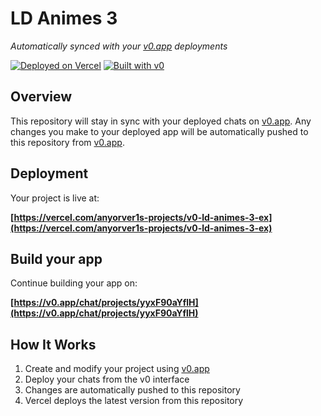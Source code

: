 # LD Animes 3

*Automatically synced with your [v0.app](https://v0.app) deployments*

[![Deployed on Vercel](https://img.shields.io/badge/Deployed%20on-Vercel-black?style=for-the-badge&logo=vercel)](https://vercel.com/anyorver1s-projects/v0-ld-animes-3-ex)
[![Built with v0](https://img.shields.io/badge/Built%20with-v0.app-black?style=for-the-badge)](https://v0.app/chat/projects/yyxF90aYflH)

## Overview

This repository will stay in sync with your deployed chats on [v0.app](https://v0.app).
Any changes you make to your deployed app will be automatically pushed to this repository from [v0.app](https://v0.app).

## Deployment

Your project is live at:

**[https://vercel.com/anyorver1s-projects/v0-ld-animes-3-ex](https://vercel.com/anyorver1s-projects/v0-ld-animes-3-ex)**

## Build your app

Continue building your app on:

**[https://v0.app/chat/projects/yyxF90aYflH](https://v0.app/chat/projects/yyxF90aYflH)**

## How It Works

1. Create and modify your project using [v0.app](https://v0.app)
2. Deploy your chats from the v0 interface
3. Changes are automatically pushed to this repository
4. Vercel deploys the latest version from this repository
